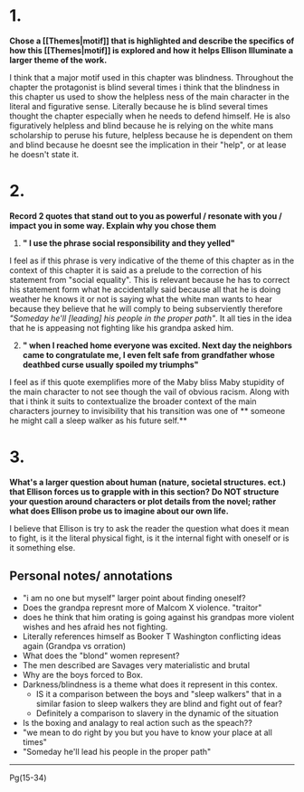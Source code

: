 
# 1.
**Chose a [[Themes|motif]] that is highlighted and describe the specifics of how this [[Themes|motif]] is explored and how it helps Ellison Illuminate a larger theme of the work.**

I think that a major motif used in this chapter was blindness. Throughout the chapter the protagonist is blind several times i think that the blindness in this chapter us used to show the helpless ness of the main character in the literal and figurative sense. Literally because he is blind several times thought the chapter especially when he needs to defend himself. He is also figuratively helpless and blind because he is relying on the white mans scholarship to peruse his future, helpless because he is dependent on them and blind because he doesnt see the implication in their "help", or at lease he doesn't state it.

# 2.
**Record 2 quotes that stand out to you as powerful / resonate with you  / impact you in some way. Explain why you chose them**

1. **" I use the phrase social responsibility and they yelled"**


I feel as if this phrase is very indicative of the theme of this chapter as in the context of this chapter it is said as a prelude to the correction of his statement from "social equality". This is relevant because he has to correct his statement form what he accidentally said because all that he is doing weather he knows it or not is saying what the white man wants to hear because they believe that he will comply to being subserviently therefore *"Someday he'll [leading] his people in the proper path"*. It all ties in the idea that he is appeasing not fighting like his grandpa asked him. 




2. **" when I reached home everyone was excited. Next day the neighbors came to congratulate me, I even felt safe from grandfather whose deathbed curse usually spoiled my triumphs"**

I feel as if this quote exemplifies more of the Maby bliss Maby stupidity of the main character to not see though the vail of obvious racism. Along with that i think it suits to contextualize the broader context of the main characters journey to invisibility that his transition was one of ** someone he might call a sleep walker as his future self.**
# 3.
**What's a larger question about human (nature, societal structures. ect.) that Ellison forces us to grapple with in this section? Do NOT structure your question around characters or plot details from the novel; rather what does Ellison probe us to imagine about our own life.**  

I believe that Ellison is try to ask the reader the question what does it mean to fight, is it the literal physical fight, is it the internal fight with oneself or is it something else. 

## Personal notes/ annotations 
- "i am no one but myself" larger point about finding oneself?
- Does the grandpa represnt more of Malcom X violence. "traitor"
- does he think that him orating is going against his grandpas more violent wishes and hes afraid hes not fighting.
- Literally references himself as Booker T Washington conflicting ideas again (Grandpa vs orration)
- What does the "blond" women represent?
- The men described are Savages very materialistic and brutal
- Why are the boys forced to Box. 
- Darkness/blindness is a theme what does it represent in this contex.
	- IS it a comparison between the boys and "sleep walkers" that in a similar fasion to sleep walkers they are blind and fight out of fear?
	- Definitely a comparison to slavery in the dynamic of the situation
- Is the boxing and analagy to real action such as the speach??
- "we mean to do right by you but you have to know your place at all times"
- "Someday he'll lead his people in the proper path"



---
Pg(15-34)